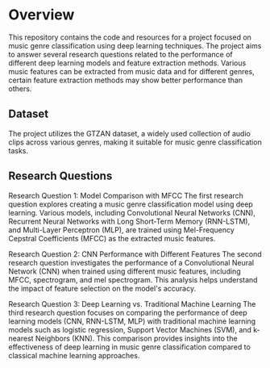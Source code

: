 # Overview
This repository contains the code and resources for a project focused on music genre classification using deep learning techniques. The project aims to answer several research questions related to the performance of different deep learning models and feature extraction methods. Various music features can be extracted from music data and for different genres, certain feature extraction methods may show better performance than others.

## Dataset
The project utilizes the GTZAN dataset, a widely used collection of audio clips across various genres, making it suitable for music genre classification tasks.

## Research Questions

Research Question 1: Model Comparison with MFCC
The first research question explores creating a music genre classification model using deep learning. Various models, including Convolutional Neural Networks (CNN), Recurrent Neural Networks with Long Short-Term Memory (RNN-LSTM), and Multi-Layer Perceptron (MLP), are trained using Mel-Frequency Cepstral Coefficients (MFCC) as the extracted music features.

Research Question 2: CNN Performance with Different Features
The second research question investigates the performance of a Convolutional Neural Network (CNN) when trained using different music features, including MFCC, spectrogram, and mel spectrogram. This analysis helps understand the impact of feature selection on the model's accuracy.

Research Question 3: Deep Learning vs. Traditional Machine Learning
The third research question focuses on comparing the performance of deep learning models (CNN, RNN-LSTM, MLP) with traditional machine learning models such as logistic regression, Support Vector Machines (SVM), and k-nearest Neighbors (KNN). This comparison provides insights into the effectiveness of deep learning in music genre classification compared to classical machine learning approaches.


